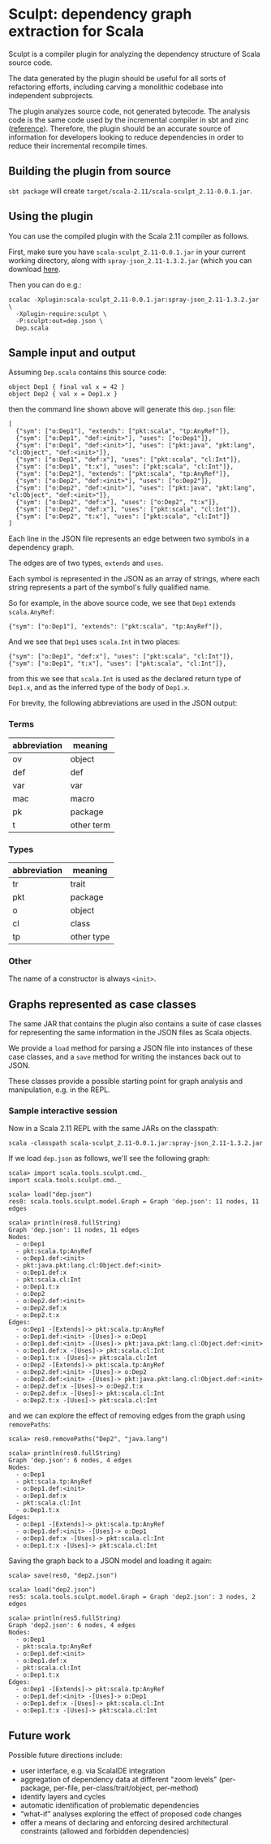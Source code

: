 # Sculpt: dependency graph extraction for Scala

Sculpt is a compiler plugin for analyzing the dependency structure of
Scala source code.

The data generated by the plugin should be useful for all sorts of
refactoring efforts, including carving a monolithic codebase into
independent subprojects.

The plugin analyzes source code, not generated bytecode. The analysis
code is the same code used by the incremental compiler in sbt and zinc
([reference](https://github.com/gkossakowski/sbt/wiki/Incremental-compiler-notes#dependency-extraction)).
Therefore, the plugin should be an accurate source of information for
developers looking to reduce dependencies in order to reduce their
incremental recompile times.

## Building the plugin from source

`sbt package` will create `target/scala-2.11/scala-sculpt_2.11-0.0.1.jar`.

## Using the plugin

You can use the compiled plugin with the Scala 2.11 compiler as follows.

First, make sure you have `scala-sculpt_2.11-0.0.1.jar` in your current working directory,
along with `spray-json_2.11-1.3.2.jar` (which you can download
[here](http://repo1.maven.org/maven2/io/spray/spray-json_2.11/1.3.2/spray-json_2.11-1.3.2.jar).

Then you can do e.g.:

    scalac -Xplugin:scala-sculpt_2.11-0.0.1.jar:spray-json_2.11-1.3.2.jar \
      -Xplugin-require:sculpt \
      -P:sculpt:out=dep.json \
      Dep.scala

## Sample input and output

Assuming `Dep.scala` contains this source code:

```
object Dep1 { final val x = 42 }
object Dep2 { val x = Dep1.x }
```

then the command line shown above will generate this `dep.json` file:

```
[
  {"sym": ["o:Dep1"], "extends": ["pkt:scala", "tp:AnyRef"]},
  {"sym": ["o:Dep1", "def:<init>"], "uses": ["o:Dep1"]},
  {"sym": ["o:Dep1", "def:<init>"], "uses": ["pkt:java", "pkt:lang", "cl:Object", "def:<init>"]},
  {"sym": ["o:Dep1", "def:x"], "uses": ["pkt:scala", "cl:Int"]},
  {"sym": ["o:Dep1", "t:x"], "uses": ["pkt:scala", "cl:Int"]},
  {"sym": ["o:Dep2"], "extends": ["pkt:scala", "tp:AnyRef"]},
  {"sym": ["o:Dep2", "def:<init>"], "uses": ["o:Dep2"]},
  {"sym": ["o:Dep2", "def:<init>"], "uses": ["pkt:java", "pkt:lang", "cl:Object", "def:<init>"]},
  {"sym": ["o:Dep2", "def:x"], "uses": ["o:Dep2", "t:x"]},
  {"sym": ["o:Dep2", "def:x"], "uses": ["pkt:scala", "cl:Int"]},
  {"sym": ["o:Dep2", "t:x"], "uses": ["pkt:scala", "cl:Int"]}
]
```

Each line in the JSON file represents an edge between two symbols in a
dependency graph.

The edges are of two types, `extends` and `uses`.

Each symbol is represented in the JSON as an array of strings, where
each string represents a part of the symbol's fully qualified name.

So for example, in the above source code, we see that `Dep1` extends
`scala.AnyRef`:

    {"sym": ["o:Dep1"], "extends": ["pkt:scala", "tp:AnyRef"]},

And we see that `Dep1` uses `scala.Int` in two places:

    {"sym": ["o:Dep1", "def:x"], "uses": ["pkt:scala", "cl:Int"]},
    {"sym": ["o:Dep1", "t:x"], "uses": ["pkt:scala", "cl:Int"]},

from this we see that `scala.Int` is used as the declared return type
of `Dep1.x`, and as the inferred type of the body of `Dep1.x`.

For brevity, the following abbreviations are used in the JSON output:

### Terms

abbreviation | meaning
-------------|--------
ov           | object
def          | def
var          | var
mac          | macro
pk           | package
t            | other term

### Types

abbreviation | meaning
-------------|--------
tr           | trait
pkt          | package
o            | object
cl           | class
tp           | other type

### Other

The name of a constructor is always `<init>`.

## Graphs represented as case classes

The same JAR that contains the plugin also contains a suite of case
classes for representing the same information in the JSON files as
Scala objects.

We provide a `load` method for parsing a JSON file into instances
of these case classes, and a `save` method for writing the instances
back out to JSON.

These classes provide a possible starting point for graph analysis and
manipulation, e.g. in the REPL.

### Sample interactive session

Now in a Scala 2.11 REPL with the same JARs on the classpath:

    scala -classpath scala-sculpt_2.11-0.0.1.jar:spray-json_2.11-1.3.2.jar

If we load `dep.json` as follows, we'll see the following graph:

```
scala> import scala.tools.sculpt.cmd._
import scala.tools.sculpt.cmd._

scala> load("dep.json")
res0: scala.tools.sculpt.model.Graph = Graph 'dep.json': 11 nodes, 11 edges

scala> println(res0.fullString)
Graph 'dep.json': 11 nodes, 11 edges
Nodes:
  - o:Dep1
  - pkt:scala.tp:AnyRef
  - o:Dep1.def:<init>
  - pkt:java.pkt:lang.cl:Object.def:<init>
  - o:Dep1.def:x
  - pkt:scala.cl:Int
  - o:Dep1.t:x
  - o:Dep2
  - o:Dep2.def:<init>
  - o:Dep2.def:x
  - o:Dep2.t:x
Edges:
  - o:Dep1 -[Extends]-> pkt:scala.tp:AnyRef
  - o:Dep1.def:<init> -[Uses]-> o:Dep1
  - o:Dep1.def:<init> -[Uses]-> pkt:java.pkt:lang.cl:Object.def:<init>
  - o:Dep1.def:x -[Uses]-> pkt:scala.cl:Int
  - o:Dep1.t:x -[Uses]-> pkt:scala.cl:Int
  - o:Dep2 -[Extends]-> pkt:scala.tp:AnyRef
  - o:Dep2.def:<init> -[Uses]-> o:Dep2
  - o:Dep2.def:<init> -[Uses]-> pkt:java.pkt:lang.cl:Object.def:<init>
  - o:Dep2.def:x -[Uses]-> o:Dep2.t:x
  - o:Dep2.def:x -[Uses]-> pkt:scala.cl:Int
  - o:Dep2.t:x -[Uses]-> pkt:scala.cl:Int
```

and we can explore the effect of removing edges from the graph using `removePaths`:

```
scala> res0.removePaths("Dep2", "java.lang")

scala> println(res0.fullString)
Graph 'dep.json': 6 nodes, 4 edges
Nodes:
  - o:Dep1
  - pkt:scala.tp:AnyRef
  - o:Dep1.def:<init>
  - o:Dep1.def:x
  - pkt:scala.cl:Int
  - o:Dep1.t:x
Edges:
  - o:Dep1 -[Extends]-> pkt:scala.tp:AnyRef
  - o:Dep1.def:<init> -[Uses]-> o:Dep1
  - o:Dep1.def:x -[Uses]-> pkt:scala.cl:Int
  - o:Dep1.t:x -[Uses]-> pkt:scala.cl:Int
```

Saving the graph back to a JSON model and loading it again:

```
scala> save(res0, "dep2.json")

scala> load("dep2.json")
res5: scala.tools.sculpt.model.Graph = Graph 'dep2.json': 3 nodes, 2 edges

scala> println(res5.fullString)
Graph 'dep2.json': 6 nodes, 4 edges
Nodes:
  - o:Dep1
  - pkt:scala.tp:AnyRef
  - o:Dep1.def:<init>
  - o:Dep1.def:x
  - pkt:scala.cl:Int
  - o:Dep1.t:x
Edges:
  - o:Dep1 -[Extends]-> pkt:scala.tp:AnyRef
  - o:Dep1.def:<init> -[Uses]-> o:Dep1
  - o:Dep1.def:x -[Uses]-> pkt:scala.cl:Int
  - o:Dep1.t:x -[Uses]-> pkt:scala.cl:Int
```

## Future work

Possible future directions include:

* user interface, e.g. via ScalaIDE integration
* aggregation of dependency data at different "zoom levels" (per-package, per-file, per-class/trait/object, per-method)
* identify layers and cycles
* automatic identification of problematic dependencies
* “what-if” analyses exploring the effect of proposed code changes
* offer a means of declaring and enforcing desired architectural constraints (allowed and forbidden dependencies)

